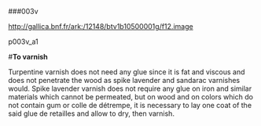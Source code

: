 ###003v 

http://gallica.bnf.fr/ark:/12148/btv1b10500001g/f12.image

p003v_a1

#__To varnish__



Turpentine varnish does not need any glue since it is fat and viscous and does not penetrate the wood as spike lavender  and sandarac varnishes would. Spike lavender varnish does not require any glue on iron and similar materials which cannot be permeated, but on wood and on colors which do not contain gum or colle de détrempe, it is necessary to lay one coat of the said glue de retailles and allow to dry, then varnish.

